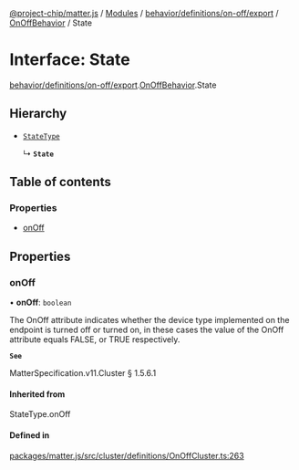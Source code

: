 [@project-chip/matter.js](../README.md) / [Modules](../modules.md) / [behavior/definitions/on-off/export](../modules/behavior_definitions_on_off_export.md) / [OnOffBehavior](../modules/behavior_definitions_on_off_export.OnOffBehavior.md) / State

# Interface: State

[behavior/definitions/on-off/export](../modules/behavior_definitions_on_off_export.md).[OnOffBehavior](../modules/behavior_definitions_on_off_export.OnOffBehavior.md).State

## Hierarchy

- [`StateType`](../modules/behavior_definitions_on_off_export._internal_.md#statetype)

  ↳ **`State`**

## Table of contents

### Properties

- [onOff](behavior_definitions_on_off_export.OnOffBehavior.State.md#onoff)

## Properties

### onOff

• **onOff**: `boolean`

The OnOff attribute indicates whether the device type implemented on the endpoint is turned off or
turned on, in these cases the value of the OnOff attribute equals FALSE, or TRUE respectively.

**`See`**

MatterSpecification.v11.Cluster § 1.5.6.1

#### Inherited from

StateType.onOff

#### Defined in

[packages/matter.js/src/cluster/definitions/OnOffCluster.ts:263](https://github.com/project-chip/matter.js/blob/2d9f2165d2672864fda3496a6d0d5f93597f82c6/packages/matter.js/src/cluster/definitions/OnOffCluster.ts#L263)
